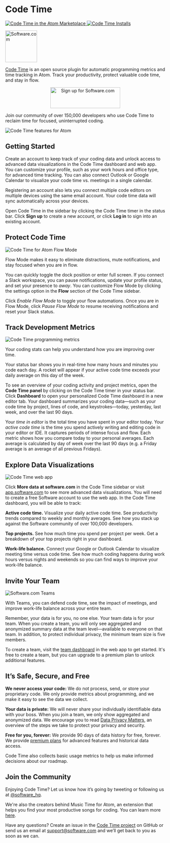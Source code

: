 # Code Time

<p>
  <a href="https://atom.io/packages/code-time">
    <img alt="Code Time in the Atom Marketplace" src="https://img.shields.io/apm/v/code-time?style=flat-square&color=00b4ee&label=marketplace">
  </a>
  <a href="https://atom.io/packages/code-time">
    <img alt="Code Time Installs" src="https://img.shields.io/apm/dm/code-time?style=flat-square&color=00b4ee">
  </a>
</p>

<p><a href="https://www.software.com"><img alt="Software.com" src="https://assets.software.com/readme/software-logo-light.png" width="100px"></a></p>

[Code Time](https://www.software.com/code-time) is an open source plugin for automatic programming metrics and time tracking in Atom. Track your productivity, protect valuable code time, and stay in flow.  

<p align="center">
  <a href="https://app.software.com/signup?ref=readme">
    <img width="220px" height="66px" alt="Sign up for Software.com" src="https://assets.software.com/readme/code-time/signup-button.png">
  </a>
</p>

Join our community of over 150,000 developers who use Code Time to reclaim time for focused, uninterrupted coding. 

![Code Time features for Atom](https://assets.software.com/readme/code-time/atom/features-4.4.9.png)

## Getting Started

Create an account to keep track of your coding data and unlock access to advanced data visualizations in the Code Time dashboard and web app. You can customize your profile, such as your work hours and office type, for advanced time tracking. You can also connect Outlook or Google Calendar to visualize your code time vs. meetings in a single calendar.

Registering an account also lets you connect multiple code editors on multiple devices using the same email account. Your code time data will sync automatically across your devices.

Open Code Time in the sidebar by clicking the Code Time timer in the status bar. Click **Sign up** to create a new account, or click **Log in** to sign into an existing account. 

## Protect Code Time

![Code Time for Atom Flow Mode](https://assets.software.com/readme/code-time/atom/stay-in-flow-4.4.9.png)

Flow Mode makes it easy to eliminate distractions, mute notifications, and stay focused when you are in flow.

You can quickly toggle the dock position or enter full screen. If you connect a Slack workspace, you can pause notifications, update your profile status, and set your presence to *away*. You can customize Flow Mode by clicking the settings option in the **Flow** section of the Code Time sidebar. 

Click *Enable Flow Mode* to toggle your flow automations. Once you are in Flow Mode, click *Pause Flow Mode* to resume receiving notifications and reset your Slack status. 

## Track Development Metrics

![Code Time programming metrics](https://assets.software.com/readme/code-time/atom/measure-progress-4.4.9.png)

Your coding stats can help you understand how you are improving over time.

Your status bar shows you in real-time how many hours and minutes you code each day. A rocket will appear if your active code time exceeds your daily average on this day of the week.

To see an overview of your coding activity and project metrics, open the **Code Time panel** by clicking on the Code Time timer in your status bar. Click **Dashboard** to open your personalized Code Time dashboard in a new editor tab. Your dashboard summarizes your coding data—such as your code time by project, lines of code, and keystrokes—today, yesterday, last week, and over the last 90 days. 

Your *time in editor* is the total time you have spent in your editor today. Your *active code time* is the time you spend actively writing and editing code in your editor or IDE. It captures periods of intense focus and flow. Each metric shows how you compare today to your personal averages. Each average is calculated by day of week over the last 90 days (e.g. a Friday average is an average of all previous Fridays).

## Explore Data Visualizations

![Code Time web app](https://assets.software.com/readme/code-time/vscode/visualize-everything.png)

Click **More data at software.com** in the Code Time sidebar or visit [app.software.com](https://app.software.com) to see more advanced data visualizations. You will need to create a free Software account to use the web app. In the Code Time dashboard, you will be able to track: 

**Active code time.** Visualize your daily active code time. See productivity trends compared to weekly and monthly averages. See how you stack up against the Software community of over 100,000 developers.

**Top projects.** See how much time you spend per project per week. Get a breakdown of your top projects right in your dashboard.

**Work-life balance.** Connect your Google or Outlook Calendar to visualize meeting time versus code time. See how much coding happens during work hours versus nights and weekends so you can find ways to improve your work-life balance.

## Invite Your Team

![Software.com Teams](https://assets.software.com/readme/code-time/vscode/lead-your-team-2.5.3.png)

With Teams, you can defend code time, see the impact of meetings, and improve work-life balance across your entire team.

Remember, your data is for you, no one else. Your team data is for your team. When you create a team, you will only see aggregated and anonymized summary data at the team level—available to everyone on that team. In addition, to protect individual privacy, the minimum team size is five members. 

To create a team, visit the [team dashboard](https://app.software.com/team-dashboard) in the web app to get started. It's free to create a team, but you can upgrade to a premium plan to unlock additional features. 

## It’s Safe, Secure, and Free

**We never access your code:** We do not process, send, or store your proprietary code. We only provide metrics about programming, and we make it easy to see the data we collect.

**Your data is private:** We will never share your individually identifiable data with your boss. When you join a team, we only show aggregated and anonymized data. We encourage you to read [Data Privacy Matters](https://www.software.com/data-privacy), an overview of the steps we take to protect your privacy and security.

**Free for you, forever:** We provide 90 days of data history for free, forever. We provide [premium plans](https://www.software.com/pricing) for advanced features and historical data access.

Code Time also collects basic usage metrics to help us make informed decisions about our roadmap.

## Join the Community

Enjoying Code Time? Let us know how it’s going by tweeting or following us at [@software_hq](https://twitter.com/software_hq).

We're also the creators behind Music Time for Atom, an extension that helps you find your most productive songs for coding. You can learn more [here](https://www.software.com/music-time).

Have any questions? Create an issue in the [Code Time project](https://github.com/swdotcom/swdc-vscode) on GitHub or send us an email at [support@software.com](mailto:support@software.com) and we’ll get back to you as soon as we can.
